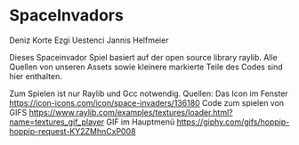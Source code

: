 # SpaceInvadors
Deniz Korte
Ezgi Uestenci 
Jannis Helfmeier

Dieses Spaceinvador Spiel basiert auf der open source library raylib.
Alle Quellen von unseren Assets sowie kleinere markierte Teile des Codes sind hier enthalten.

Zum Spielen ist nur Raylib und Gcc notwendig. 
Quellen:
Das Icon im Fenster       https://icon-icons.com/icon/space-invaders/136180
Code zum spielen von GIFS https://www.raylib.com/examples/textures/loader.html?name=textures_gif_player
GIF im Hauptmenü          https://giphy.com/gifs/hoppip-hoppip-request-KY2ZMhnCxP008


